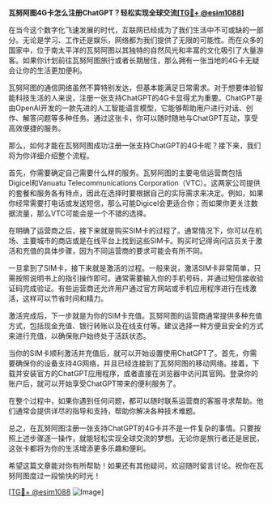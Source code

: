 **瓦努阿图4G卡怎么注册ChatGPT？轻松实现全球交流[[TG💪+ @esim1088](https://t.me/s/esim1088)]**

在当今这个数字化飞速发展的时代，互联网已经成为了我们生活中不可或缺的一部分。无论是学习、工作还是娱乐，网络都为我们提供了无限的可能性。而在众多的国家中，位于南太平洋的瓦努阿图以其独特的自然风光和丰富的文化吸引了大量游客。如果你计划前往瓦努阿图旅行或者长期居住，那么拥有一张当地的4G卡无疑会让你的生活更加便利。

瓦努阿图的通信网络虽然不算特别发达，但基本能满足日常需求。对于想要体验智能科技生活的人来说，注册一张支持ChatGPT的4G卡显得尤为重要。ChatGPT是由OpenAI开发的一款先进的人工智能语言模型，它能够帮助用户进行对话、创作、解答问题等多种任务。通过这张卡，你可以随时随地与ChatGPT互动，享受高效便捷的服务。

那么，如何才能在瓦努阿图成功注册一张支持ChatGPT的4G卡呢？接下来，我们将为你详细介绍整个流程。

首先，你需要确定自己需要什么样的服务。瓦努阿图的主要电信运营商包括Digicel和Vanuatu Telecommunications Corporation（VTC）。这两家公司提供的套餐和服务各有特点，因此在选择时要根据自己的实际需求来决定。例如，如果你经常需要打电话或发送短信，那么可能Digicel会更适合你；而如果你更关注数据流量，那么VTC可能会是一个不错的选择。

在明确了运营商之后，接下来就是购买SIM卡的过程了。通常情况下，你可以在机场、主要城市的商店或是在线平台上找到这些SIM卡。购买时记得询问店员关于激活和充值的具体步骤，因为不同运营商的要求可能会有所不同。

一旦拿到了SIM卡，接下来就是激活的过程。一般来说，激活SIM卡非常简单，只需按照说明书上的指引操作即可。通常需要输入你的手机号码，并通过短信接收验证码完成验证。有些运营商还允许用户通过官方网站或手机应用程序进行在线激活，这样可以节省时间和精力。

激活完成后，下一步就是为你的SIM卡充值。瓦努阿图的运营商通常提供多种充值方式，包括现金充值、银行转账以及在线支付等。建议选择一种方便且安全的方式来进行充值，以确保账户始终处于活跃状态。

当你的SIM卡顺利激活并充值后，就可以开始设置使用ChatGPT了。首先，你需要确保你的设备支持4G网络，并且已经连接到了瓦努阿图的移动网络。接着，下载并安装官方的ChatGPT应用程序，或者直接在浏览器中访问其官网。登录你的账户后，就可以开始享受ChatGPT带来的便利服务了。

在整个过程中，如果你遇到任何问题，都可以随时联系运营商的客服寻求帮助。他们通常会提供详尽的指导和支持，帮助你解决各种技术难题。

总之，在瓦努阿图注册一张支持ChatGPT的4G卡并不是一件复杂的事情。只要按照上述步骤逐一操作，就能轻松实现全球交流的梦想。无论你是旅行者还是居民，这张卡都将为你的生活增添更多乐趣和便利。

希望这篇文章能对你有所帮助！如果还有其他疑问，欢迎随时留言讨论。祝你在瓦努阿图度过一段愉快的时光！

[[TG💪+ @esim1088](https://t.me/s/esim1088) ![Image](https://i.postimg.cc/4NQfJmqS/Snipaste-2025-05-13-00-14-12.png)]